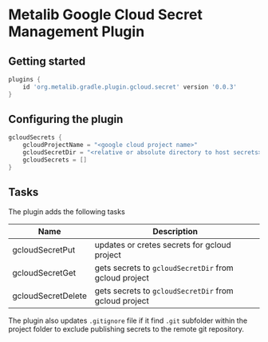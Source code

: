 # Metalib Google Cloud Secret Management Plugin

## Getting started

```groovy
plugins {
    id 'org.metalib.gradle.plugin.gcloud.secret' version '0.0.3'
}
```

## Configuring the plugin
```groovy
gcloudSecrets {
    gcloudProjectName = "<google cloud project name>"
    gcloudSecretDir = "<relative or absolute directory to host secrets>"
    gcloudSecrets = [] 
}
```

## Tasks

The plugin adds the following tasks

| Name               | Description                                           |
|--------------------|-------------------------------------------------------|
| gcloudSecretPut    | updates or cretes secrets for gcloud project          | 
| gcloudSecretGet    | gets secrets to `gcloudSecretDir` from gcloud project |
| gcloudSecretDelete | gets secrets to `gcloudSecretDir` from gcloud project |

The plugin also updates `.gitignore` file if it find `.git` subfolder within the project folder
to exclude publishing secrets to the remote git repository.